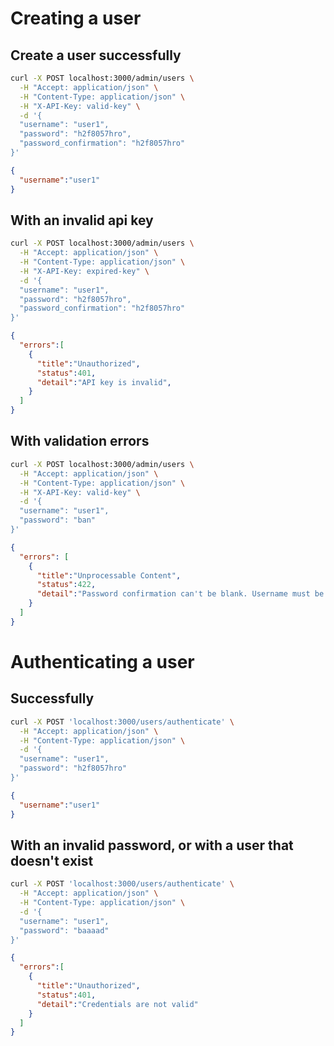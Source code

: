 # Creating a user

## Create a user successfully

```bash
curl -X POST localhost:3000/admin/users \
  -H "Accept: application/json" \
  -H "Content-Type: application/json" \
  -H "X-API-Key: valid-key" \
  -d '{
  "username": "user1",
  "password": "h2f8057hro",
  "password_confirmation": "h2f8057hro"
}'
```

```json
{
  "username":"user1"
}
```

## With an invalid api key

```bash
curl -X POST localhost:3000/admin/users \
  -H "Accept: application/json" \
  -H "Content-Type: application/json" \
  -H "X-API-Key: expired-key" \
  -d '{
  "username": "user1",
  "password": "h2f8057hro",
  "password_confirmation": "h2f8057hro"
}'
```

```json
{
  "errors":[
    {
      "title":"Unauthorized",
      "status":401,
      "detail":"API key is invalid",
    }
  ]
}
```

## With validation errors

```bash
curl -X POST localhost:3000/admin/users \
  -H "Accept: application/json" \
  -H "Content-Type: application/json" \
  -H "X-API-Key: valid-key" \
  -d '{
  "username": "user1",
  "password": "ban"
}'
```

```json
{
  "errors": [
    {
      "title":"Unprocessable Content",
      "status":422,
      "detail":"Password confirmation can't be blank. Username must be unique. Password is too short (minimum is 5 characters). Password is too weak",
    }
  ]
}
```

# Authenticating a user

## Successfully
```bash
curl -X POST 'localhost:3000/users/authenticate' \
  -H "Accept: application/json" \
  -H "Content-Type: application/json" \
  -d '{
  "username": "user1",
  "password": "h2f8057hro"
}'
```

```json
{
  "username":"user1"
}
```

## With an invalid password, or with a user that doesn't exist

```bash
curl -X POST 'localhost:3000/users/authenticate' \
  -H "Accept: application/json" \
  -H "Content-Type: application/json" \
  -d '{
  "username": "user1",
  "password": "baaaad"
}'
```

```json
{
  "errors":[
    {
      "title":"Unauthorized",
      "status":401,
      "detail":"Credentials are not valid"
    }
  ]
}
```


